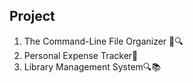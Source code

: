 ## Project

1. The Command-Line File Organizer 📁🔍
2. Personal Expense Tracker🧾
3. Library Management System🔍📚
